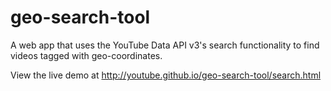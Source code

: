 geo-search-tool
==================

A web app that uses the YouTube Data API v3's search functionality to find videos tagged with geo-coordinates.

View the live demo at http://youtube.github.io/geo-search-tool/search.html
